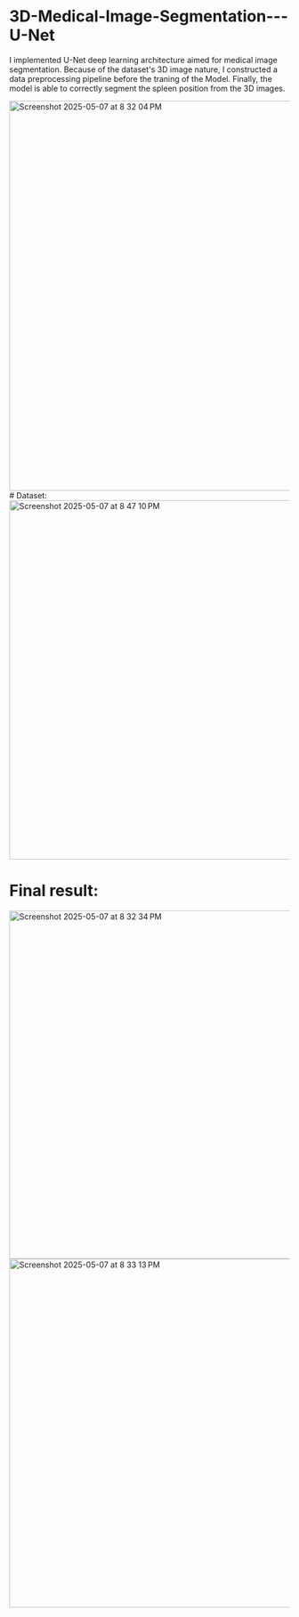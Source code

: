 # 3D-Medical-Image-Segmentation---U-Net

I implemented U-Net deep learning architecture aimed for medical image segmentation. Because of the dataset's 3D image nature, I constructed a data preprocessing pipeline before the traning of the Model. Finally, the model is able to correctly segment the spleen position from the 3D images. 

<img width="701" alt="Screenshot 2025-05-07 at 8 32 04 PM" src="https://github.com/user-attachments/assets/c8946129-9de9-4072-a1e5-5d69920a4ece" />
# Dataset:
<img width="646" alt="Screenshot 2025-05-07 at 8 47 10 PM" src="https://github.com/user-attachments/assets/0eee58a5-f082-40a4-916a-a41bf14c214d" />

# Final result:
<img width="626" alt="Screenshot 2025-05-07 at 8 32 34 PM" src="https://github.com/user-attachments/assets/7851fd6b-a0d6-4d54-bc0c-4a8451e0208d" />

<img width="627" alt="Screenshot 2025-05-07 at 8 33 13 PM" src="https://github.com/user-attachments/assets/f9987622-58d9-4d49-b9c8-61edd5517060" />
